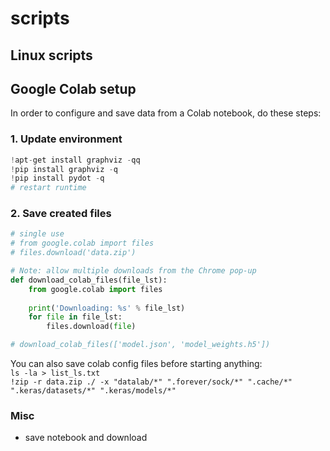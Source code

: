 # scripts

## Linux scripts

## **Google Colab setup**


In order to configure and save data from a Colab notebook, do these steps:

### 1. Update environment

```python
!apt-get install graphviz -qq
!pip install graphviz -q
!pip install pydot -q
# restart runtime
```

### 2. Save created files

```python
# single use
# from google.colab import files
# files.download('data.zip')

# Note: allow multiple downloads from the Chrome pop-up
def download_colab_files(file_lst):
    from google.colab import files
    
    print('Downloading: %s' % file_lst)
    for file in file_lst:
        files.download(file)

# download_colab_files(['model.json', 'model_weights.h5'])
```

You can also save colab config files before starting anything:  
`ls -la > list_ls.txt`  
`!zip -r data.zip ./ -x "datalab/*" ".forever/sock/*" ".cache/*" ".keras/datasets/*" ".keras/models/*"`


### Misc
+ save notebook and download
